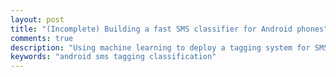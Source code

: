 ```yaml
---
layout: post
title: "(Incomplete) Building a fast SMS classifier for Android phones"
comments: true
description: "Using machine learning to deploy a tagging system for SMS on Android phones"
keywords: "android sms tagging classification"
---
```


